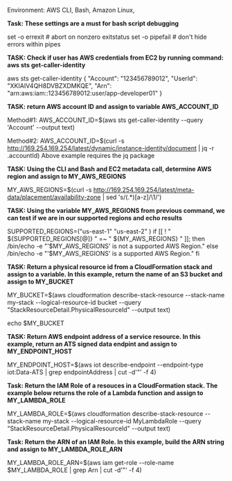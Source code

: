 Environment: AWS CLI, Bash, Amazon Linux, 

**Task: These settings are a must for bash script debugging**

set -o errexit  # abort on nonzero exitstatus
set -o pipefail # don't hide errors within pipes

**TASK: Check if user has AWS credentials from EC2 by running command: aws sts get-caller-identity**

aws sts get-caller-identity
{
    "Account": "123456789012",
    "UserId": "XKIAIV4QH8DVBZXDMKQE",
    "Arn": "arn:aws:iam::123456789012:user/app-developer01"
}

**TASK: return AWS account ID and assign to variable AWS_ACCOUNT_ID**

Method#1: AWS_ACCOUNT_ID=$(aws sts get-caller-identity --query 'Account' --output text)

Method#2: AWS_ACCOUNT_ID=$(curl -s http://169.254.169.254/latest/dynamic/instance-identity/document | jq -r .accountId)
Above example requires the jq package

**TASK: Using the CLI and Bash and EC2 metadata call, determine AWS region and assign to MY_AWS_REGIONS**

MY_AWS_REGIONS=$(curl -s http://169.254.169.254/latest/meta-data/placement/availability-zone | sed 's/\(.*\)[a-z]/\1/')

**TASK: Using the variable MY_AWS_REGIONS from previous command, we can test if we are in our supported regions and echo results**

SUPPORTED_REGIONS=("us-east-1" "us-east-2" )
if [[ ! " ${SUPPORTED_REGIONS[@]} " =~ " ${MY_AWS_REGIONS} " ]]; then
    /bin/echo -e "'$MY_AWS_REGIONS' is not a supported AWS Region." 
else
    /bin/echo -e "'$MY_AWS_REGIONS' is a supported AWS Region." 
fi


**TASK: Return a physical resource id from a CloudFormation stack and assign to a variable. In this example, return the name of an S3 bucket and assign to MY_BUCKET**

MY_BUCKET=$(aws cloudformation describe-stack-resource --stack-name my-stack --logical-resource-id bucket --query "StackResourceDetail.PhysicalResourceId" --output text)

echo $MY_BUCKET

**TASK: Return AWS endpoint address of a service resource. In this example, return an ATS signed data endpint and assign to MY_ENDPOINT_HOST**

MY_ENDPOINT_HOST=$(aws iot describe-endpoint --endpoint-type iot:Data-ATS | grep endpointAddress | cut -d'"' -f 4)

**Task: Return the IAM Role of a resouces in a CloudFormation stack. The example below returns the role of a Lambda function and assign to MY_LAMBDA_ROLE**

MY_LAMBDA_ROLE=$(aws cloudformation describe-stack-resource --stack-name my-stack --logical-resource-id MyLambdaRole --query "StackResourceDetail.PhysicalResourceId" --output text)

**Task: Return the ARN of an IAM Role. In this example, build the ARN string and assign to MY_LAMBDA_ROLE_ARN**

MY_LAMBDA_ROLE_ARN=$(aws iam get-role --role-name $MY_LAMBDA_ROLE | grep Arn | cut -d'"' -f 4)
